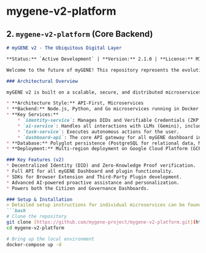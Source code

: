 # mygene-v2-platform

## 2. `mygene-v2-platform` (Core Backend)

```markdown
# myGENE v2 - The Ubiquitous Digital Layer

**Status:** `Active Development` | **Version:** 2.1.0 | **License:** MIT

Welcome to the future of myGENE! This repository represents the evolution of our platform into a ubiquitous, API-first digital agency layer. This is the core backend platform that powers all user-facing applications, extensions, and plugins.

### Architectural Overview

myGENE v2 is built on a scalable, secure, and distributed microservices architecture.

* **Architecture Style:** API-First, Microservices
* **Backend:** Node.js, Python, and Go microservices running in Docker containers, orchestrated by Kubernetes.
* **Key Services:**
    * `identity-service`: Manages DIDs and Verifiable Credentials (ZKP logic).
    * `ai-service`: Handles all interactions with LLMs (Gemini), including briefings, greetings, and NLP tasks.
    * `task-service`: Executes autonomous actions for the user.
    * `dashboard-api`: The core API gateway for all myGENE dashboard interactions.
* **Database:** Polyglot persistence (PostgreSQL for relational data, MongoDB for logs and unstructured data).
* **Deployment:** Multi-region deployment on Google Cloud Platform (GCP).

### Key Features (v2)
* Decentralized Identity (DID) and Zero-Knowledge Proof verification.
* Full API for all myGENE Dashboard and plugin functionality.
* SDKs for Browser Extension and Third-Party Plugin development.
* Advanced AI-powered proactive assistance and personalization.
* Powers both the Citizen and Governance Dashboards.

### Setup & Installation
> Detailed setup instructions for individual microservices can be found in their respective subdirectories. A Docker Compose file is provided for local development environments.
```bash
# Clone the repository
git clone [https://github.com/mygene-project/mygene-v2-platform.git](https://github.com/mygene-project/mygene-v2-platform.git)
cd mygene-v2-platform

# Bring up the local environment
docker-compose up -d
